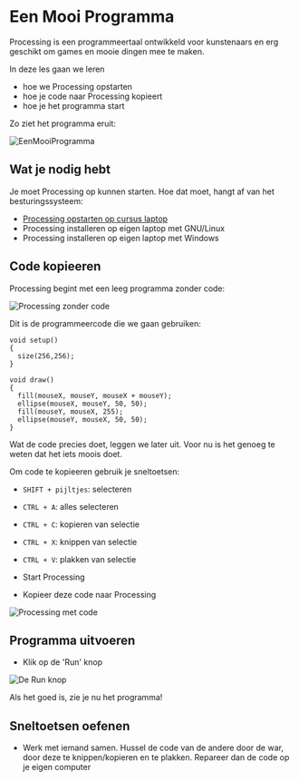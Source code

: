 # Een Mooi Programma

Processing is een programmeertaal ontwikkeld voor kunstenaars
en erg geschikt om games en mooie dingen mee te maken.

In deze les gaan we leren 

 * hoe we Processing opstarten
 * hoe je code naar Processing kopieert
 * hoe je het programma start

Zo ziet het programma eruit:

![EenMooiProgramma](EenMooiProgramma.png)

## Wat je nodig hebt

Je moet Processing op kunnen starten. 
Hoe dat moet, hangt af van het besturingssysteem:

 * [Processing opstarten op cursus laptop](../ProcessingOpstartenOpCursusLaptop/README.md)
 * Processing installeren op eigen laptop met GNU/Linux
 * Processing installeren op eigen laptop met Windows

## Code kopieeren

Processing begint met een leeg programma zonder code:

![Processing zonder code](Processing.png)

Dit is de programmeercode die we gaan gebruiken:

```
void setup()
{
  size(256,256);  
}

void draw() 
{
  fill(mouseX, mouseY, mouseX + mouseY);
  ellipse(mouseX, mouseY, 50, 50);  
  fill(mouseY, mouseX, 255);
  ellipse(mouseY, mouseX, 50, 50);  
}
```

Wat de code precies doet, leggen we later uit.
Voor nu is het genoeg te weten dat het iets moois doet. 

Om code te kopieeren gebruik je sneltoetsen:

 * `SHIFT + pijltjes`: selecteren
 * `CTRL + A`: alles selecteren
 * `CTRL + C`: kopieren van selectie
 * `CTRL + X`: knippen van selectie
 * `CTRL + V`: plakken van selectie


 * Start Processing
 * Kopieer deze code naar Processing

![Processing met code](ProcessingMetCode.png)

## Programma uitvoeren

 * Klik op de 'Run' knop

![De Run knop](ProcessingRun.png)

Als het goed is, zie je nu het programma!

## Sneltoetsen oefenen

 * Werk met iemand samen. Hussel de code van de andere door de war, door deze te knippen/kopieren en te plakken. Repareer dan de code op je eigen computer
